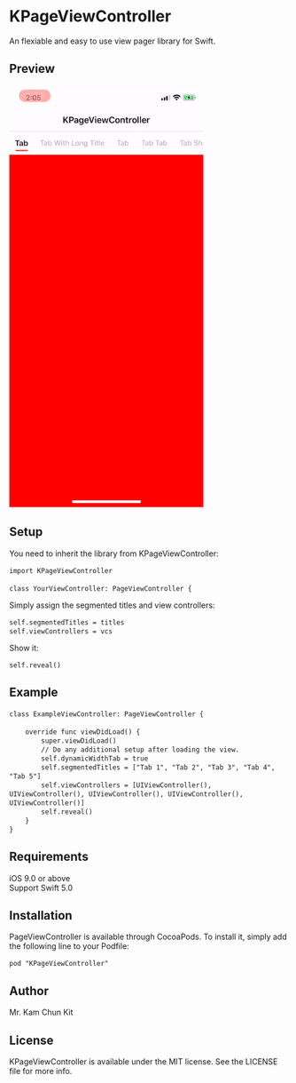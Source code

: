 # KPageViewController

An flexiable and easy to use view pager library for Swift.

## Preview
<img src="Screenshot/ezgif-4-2168d0e5043a.gif" width=350/>

## Setup
You need to inherit the library from KPageViewController:
```
import KPageViewController

class YourViewController: PageViewController {
```

Simply assign the segmented titles and view controllers:
```
self.segmentedTitles = titles
self.viewControllers = vcs
```

Show it:
```
self.reveal()
```

## Example
```
class ExampleViewController: PageViewController {

    override func viewDidLoad() {
        super.viewDidLoad()
        // Do any additional setup after loading the view.
        self.dynamicWidthTab = true
        self.segmentedTitles = ["Tab 1", "Tab 2", "Tab 3", "Tab 4", "Tab 5"]
        self.viewControllers = [UIViewController(), UIViewController(), UIViewController(), UIViewController(), UIViewController()]
        self.reveal()
    }
}
```

## Requirements
iOS 9.0 or above <br/>
Support Swift 5.0

## Installation
PageViewController is available through CocoaPods. To install it, simply add the following line to your Podfile:

```
pod "KPageViewController"
```

## Author
Mr. Kam Chun Kit

## License
KPageViewController is available under the MIT license. See the LICENSE file for more info.
